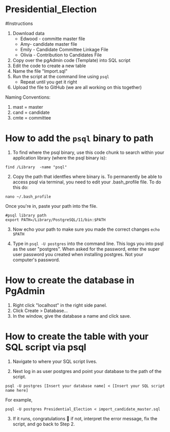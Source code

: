 # Presidential_Election

#Instructions
1. Download data 
    - Edwood - committe master file 
    - Amy- candidate master file 
    - Emily - Candidate Committee Linkage File 
    - Olivia - Contribution to Candidates File 
 2. Copy over the pgAdmin code (Template) into SQL script 
 3. Edit the code to create a new table
 5. Name the file "Import.sql"
 4. Run the script at the command line using `psql`
    - Repeat until you get it right
 6. Upload the file to GitHub (we are all working on this together)

Naming Conventions:
1. mast = master
2. cand = candidate 
3. cmte = committee

# How to add the `psql` binary to path
1. To find where the psql binary, use this code chunk to search within your application library (where the psql binary is):
```{bash, eval=FALSE}
find /Library  -name "psql"
```

2. Copy the path that identfies where binary is. To permanently be able to access psql via terminal, you need to edit your .bash_profile file. To do this do:

`nano ~/.bash_profile`

Once you're in, paste your path into the file.

```{bash, eval=FALSE}
#psql library path
export PATH=/Library/PostgreSQL/11/bin:$PATH
```

3. Now echo your path to make sure you made the correct changes
`echo $PATH`

4. Type in `psql -U postgres` into the command line. This logs you into psql as the user "postgres". When asked for the password, enter the super user password you created when installing postgres. Not your computer's password. 

# How to create the database in PgAdmin

1. Right click "localhost" in the right side panel.
2. Click Create > Database...
3. In the window, give the database a name and click save.

# How to create the table with your SQL script via psql

1. Navigate to where your SQL script lives.

2. Next log in as user postgres and point your database to the path of the script.

```{bash, eval=FALSE}
psql -U postgres [Insert your database name] < [Insert your SQL script name here]
```

For example, 
```{bash, eval=FALSE}
psql -U postgres Presidential_Election < import_candidate_master.sql
```

3. If it runs, congratulations 🎉 if not, interpret the error message, fix the script, and go back to Step 2. 
